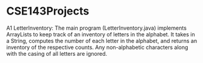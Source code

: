 # CSE143Projects
A1 LetterInventory: 
  The main program (LetterInventory.java) implements ArrayLists to keep track of an inventory of letters in the alphabet. It takes in a String, computes the number   of each letter in the alphabet, and returns an inventory of the respective counts. Any non-alphabetic characters along with the casing of all letters are ignored.
